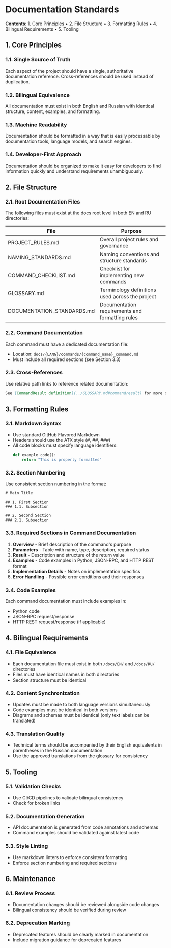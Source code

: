 # Documentation Standards

**Contents**: 1. Core Principles • 2. File Structure • 3. Formatting Rules • 4. Bilingual Requirements • 5. Tooling

## 1. Core Principles

### 1.1. Single Source of Truth
Each aspect of the project should have a single, authoritative documentation reference. Cross-references should be used instead of duplication.

### 1.2. Bilingual Equivalence
All documentation must exist in both English and Russian with identical structure, content, examples, and formatting.

### 1.3. Machine Readability
Documentation should be formatted in a way that is easily processable by documentation tools, language models, and search engines.

### 1.4. Developer-First Approach
Documentation should be organized to make it easy for developers to find information quickly and understand requirements unambiguously.

## 2. File Structure

### 2.1. Root Documentation Files
The following files must exist at the docs root level in both EN and RU directories:

| File                     | Purpose                                         |
|--------------------------|--------------------------------------------------|
| PROJECT_RULES.md         | Overall project rules and governance             |
| NAMING_STANDARDS.md      | Naming conventions and structure standards       |
| COMMAND_CHECKLIST.md     | Checklist for implementing new commands          |
| GLOSSARY.md              | Terminology definitions used across the project  |
| DOCUMENTATION_STANDARDS.md | Documentation requirements and formatting rules |

### 2.2. Command Documentation
Each command must have a dedicated documentation file:
- Location: `docs/{LANG}/commands/{command_name}_command.md`
- Must include all required sections (see Section 3.3)

### 2.3. Cross-References
Use relative path links to reference related documentation:
```markdown
See [CommandResult definition](../GLOSSARY.md#commandresult) for more details.
```

## 3. Formatting Rules

### 3.1. Markdown Syntax
- Use standard GitHub Flavored Markdown
- Headers should use the ATX style (#, ##, ###)
- All code blocks must specify language identifiers:
  ```python
  def example_code():
      return "This is properly formatted"
  ```

### 3.2. Section Numbering
Use consistent section numbering in the format:
```
# Main Title

## 1. First Section
### 1.1. Subsection

## 2. Second Section
### 2.1. Subsection
```

### 3.3. Required Sections in Command Documentation
1. **Overview** - Brief description of the command's purpose
2. **Parameters** - Table with name, type, description, required status
3. **Result** - Description and structure of the return value
4. **Examples** - Code examples in Python, JSON-RPC, and HTTP REST format
5. **Implementation Details** - Notes on implementation specifics
6. **Error Handling** - Possible error conditions and their responses

### 3.4. Code Examples
Each command documentation must include examples in:
- Python code
- JSON-RPC request/response
- HTTP REST request/response (if applicable)

## 4. Bilingual Requirements

### 4.1. File Equivalence
- Each documentation file must exist in both `/docs/EN/` and `/docs/RU/` directories
- Files must have identical names in both directories
- Section structure must be identical

### 4.2. Content Synchronization
- Updates must be made to both language versions simultaneously
- Code examples must be identical in both versions
- Diagrams and schemas must be identical (only text labels can be translated)

### 4.3. Translation Quality
- Technical terms should be accompanied by their English equivalents in parentheses in the Russian documentation
- Use the approved translations from the glossary for consistency

## 5. Tooling

### 5.1. Validation Checks
- Use CI/CD pipelines to validate bilingual consistency
- Check for broken links

### 5.2. Documentation Generation
- API documentation is generated from code annotations and schemas
- Command examples should be validated against latest code

### 5.3. Style Linting
- Use markdown linters to enforce consistent formatting
- Enforce section numbering and required sections

## 6. Maintenance

### 6.1. Review Process
- Documentation changes should be reviewed alongside code changes
- Bilingual consistency should be verified during review

### 6.2. Deprecation Marking
- Deprecated features should be clearly marked in documentation
- Include migration guidance for deprecated features 